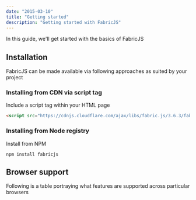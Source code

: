 ```yaml
---
date: "2015-03-10"
title: "Getting started"
description: "Getting started with FabricJS"
---
```


In this guide, we'll get started with the basics of FabricJS

## Installation
FabricJS can be made available via following approaches as suited by your project

### Installing from CDN via script tag
Include a script tag within your HTML page
```html
<script src="https://cdnjs.cloudflare.com/ajax/libs/fabric.js/3.6.3/fabric.min.js"></script>
```

### Installing from Node registry
Install from NPM
```shell
npm install fabricjs
```

## Browser support
Following is a table portraying what features are supported across particular browsers